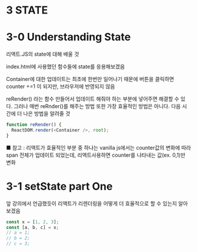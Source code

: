 # 3 STATE

# 3-0 Understanding State

리액트.JS의 state에 대해 배울 것

index.html에 사용했던 함수들에 state를 응용해보겠음

Container에 대한 업데이트는 최초에 한번만 일어나기 때문에 버튼을 클릭하면 counter +=1 이 되지만, 브라우저에 반영되지 않음

reRender() 라는 함수 만들어서 업데이트 해줘야 하는 부분에 넣어주면 해결할 수 있다.
그러나 매번 reRnder()를 해주는 방법 또한 가장 효율적인 방법은 아니다.
다음 시간에 더 나은 방법을 알려줄 것

```js
function reRender() {
  ReactDOM.render(<Container />, root);
}
```

■ 참고 : 리액트가 효율적인 부분 중 하나는 vanilla js에서는 counter값의 변화에 따라 span 전체가 업데이트 되었는데, 리액트사용하면 counter를 나타내는 값(ex. 0,1)만 변화

# 3-1 setState part One

앞 강의에서 언급했듯이 리액트가 리렌더링을 어떻게 더 효율적으로 할 수 있는지 알아보겠음

```js
const x = [1, 2, 3];
const [a, b, c] = x;
// a = 1;
// b = 2;
// c = 3;
```
